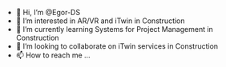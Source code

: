 - 👋 Hi, I’m @Egor-DS
- 👀 I’m interested in AR/VR and iTwin in Construction
- 🌱 I’m currently learning Systems for Project Management in Construction
- 💞️ I’m looking to collaborate on iTwin services in Construction
- 📫 How to reach me ...

<!---
Egor-DS/Egor-DS is a ✨ special ✨ repository because its `README.md` (this file) appears on your GitHub profile.
You can click the Preview link to take a look at your changes.
--->
